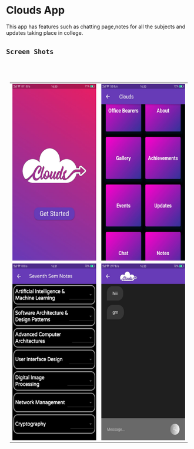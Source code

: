 # Clouds App

This app has features such as chatting page,notes for all the subjects and updates taking place in college.

## `Screen Shots`

<table style= padding:10px">
<table style="padding:10px">
  <tr>
    <td>  <img src="https://github.com/Simran-Sunil/Clouds_app/blob/master/screenshots/main_page.jpeg"  alt="1" width = 300px height = 480px ></td>
    <td> 
         <img src="https://github.com/Simran-Sunil/Clouds_app/blob/master/screenshots/home_page.jpeg"  alt="1" width = 300px height = 480px ></td>
   
  </tr>
  <br>
  <tr>
    <td>  <img src="https://github.com/Simran-Sunil/Clouds_app/blob/master/screenshots/notes_page.jpeg"  alt="1" width = 300px height = 480px ></td>
    <td> 
         <img src="https://github.com/Simran-Sunil/Clouds_app/blob/master/screenshots/chatRoom.jpeg"  alt="1" width = 300px height = 480px ></td>
   
  </tr>
  
  
</table>



